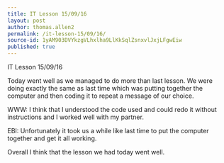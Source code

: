 ```yaml
---
title: IT Lesson 15/09/16
layout: post
author: thomas.allen2
permalink: /it-lesson-15/09/16/
source-id: 1yAM903DVYkzgVLhxlha9LlKkSqlZsnxvlJxjLFgwEiw
published: true
---
```

IT Lesson 15/09/16

Today went well as we managed to do more than last lesson. We were doing exactly the same as last time which was putting together the computer and then coding it to repeat a message of our choice.

WWW: I think that I understood the code used and could redo it without instructions and I worked well with my partner.

EBI: Unfortunately it took us a while like last time to put the computer together and get it all working.

Overall I think that the lesson we had today went well.


